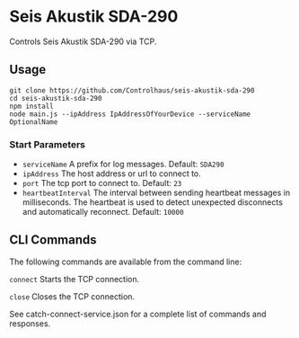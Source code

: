 # Seis Akustik SDA-290
Controls Seis Akustik SDA-290 via TCP.  

## Usage  
```git clone https://github.com/Controlhaus/seis-akustik-sda-290```   
```cd seis-akustik-sda-290```  
```npm install```  
```node main.js --ipAddress IpAddressOfYourDevice --serviceName OptionalName```

### Start Parameters
- ```serviceName``` A prefix for log messages. Default: ```SDA290```
- ```ipAddress``` The host address or url to connect to.
- ```port``` The tcp port to connect to. Default: ```23```
- ```heartbeatInterval``` The interval between sending heartbeat messages in milliseconds. The heartbeat is used to detect unexpected disconnects and automatically reconnect. Default: ```10000```

## CLI Commands
The following commands are available from the command line:  
  
```connect``` Starts the TCP connection.  
  
```close``` Closes the TCP connection.  
  
See catch-connect-service.json for a complete list of commands and responses.   